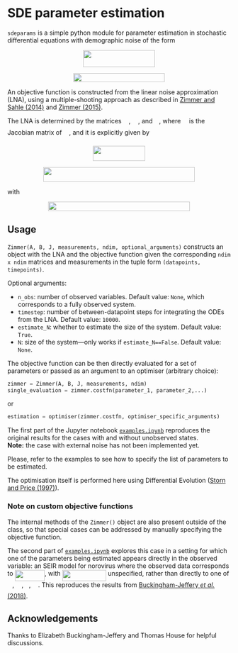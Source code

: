 # SDE parameter estimation

`sdeparams` is a simple python module for parameter estimation in stochastic differential equations with demographic noise of the form

<p align="center"><img src="https://rawgit.com/cparrarojas/sde-parameter-estimation/svgs/svgs/0b5dcb93ea61d33f4ece87c5e14a9177.svg?invert_in_darkmode" align=middle width=161.98281pt height=37.82361pt/></p>

<p align="center"><img src="https://rawgit.com/cparrarojas/sde-parameter-estimation/svgs/svgs/1f98df381e7e7f1299dd2d58c4da8f6a.svg?invert_in_darkmode" align=middle width=205.0356pt height=20.53161pt/></p>

An objective function is constructed from the linear noise approximation (LNA), using a multiple-shooting approach as described in [Zimmer and Sahle (2014)](http://ieeexplore.ieee.org/abstract/document/7277317/) and [Zimmer (2015)](https://www.sciencedirect.com/science/article/pii/S0025556415001698).

The LNA is determined by the matrices <img src="https://rawgit.com/cparrarojas/sde-parameter-estimation/svgs/svgs/49143f09f4138f20d1ce793010d0e081.svg?invert_in_darkmode" align=middle width=12.328800000000005pt height=22.46574pt/>, <img src="https://rawgit.com/cparrarojas/sde-parameter-estimation/svgs/svgs/6829020def9b68d78be5c1a3f7ecd4cb.svg?invert_in_darkmode" align=middle width=13.293555000000003pt height=22.46574pt/>, and <img src="https://rawgit.com/cparrarojas/sde-parameter-estimation/svgs/svgs/12378a26763bd0bfd07680b17290f1ab.svg?invert_in_darkmode" align=middle width=10.696455000000004pt height=22.46574pt/>, where <img src="https://rawgit.com/cparrarojas/sde-parameter-estimation/svgs/svgs/12378a26763bd0bfd07680b17290f1ab.svg?invert_in_darkmode" align=middle width=10.696455000000004pt height=22.46574pt/> is the Jacobian matrix of <img src="https://rawgit.com/cparrarojas/sde-parameter-estimation/svgs/svgs/49143f09f4138f20d1ce793010d0e081.svg?invert_in_darkmode" align=middle width=12.328800000000005pt height=22.46574pt/>, and it is explicitly given by

<p align="center"><img src="https://rawgit.com/cparrarojas/sde-parameter-estimation/svgs/svgs/6d288631abac61570cfd41d1bd8516aa.svg?invert_in_darkmode" align=middle width=118.18256999999998pt height=33.812129999999996pt/></p>

<p align="center"><img src="https://rawgit.com/cparrarojas/sde-parameter-estimation/svgs/svgs/b441ef7d75dfc7c5abc8ebc04740c5f8.svg?invert_in_darkmode" align=middle width=342.22319999999996pt height=33.812129999999996pt/></p>

with  
<p align="center"><img src="https://rawgit.com/cparrarojas/sde-parameter-estimation/svgs/svgs/0a1438d4801f1ab1f7cd6b7e500d4f40.svg?invert_in_darkmode" align=middle width=319.01759999999996pt height=20.53161pt/></p>

## Usage

`Zimmer(A, B, J, measurements, ndim, optional_arguments)` constructs an object with the LNA and the objective function given the corresponding `ndim x ndim` matrices and measurements in the tuple form `(datapoints, timepoints)`.

Optional arguments:
- `n_obs`: number of observed variables. Default value: `None`, which corresponds to a fully observed system.
- `timestep`: number of between-datapoint steps for integrating the ODEs from the LNA. Default value: `10000`.
- `estimate_N`: whether to estimate the size of the system. Default value: `True`.
- `N`: size of the system&mdash;only works if `estimate_N==False`. Default value: `None`.

The objective function can be then directly evaluated for a set of parameters or passed as an argument to an optimiser (arbitrary choice):

```python
zimmer = Zimmer(A, B, J, measurements, ndim)
single_evaluation = zimmer.costfn(parameter_1, parameter_2,...)
```
or

```python
estimation = optimiser(zimmer.costfn, optimiser_specific_arguments)
```

The first part of the Jupyter notebook [`examples.ipynb`](examples.ipynb) reproduces the original results for the cases with and without unobserved states.  
**Note:** the case with external noise has not been implemented yet.

Please, refer to the examples to see how to specify the list of parameters to be estimated.

The optimisation itself is performed here using Differential Evolution ([Storn and Price (1997)](https://link.springer.com/article/10.1023/A:1008202821328)).

### Note on custom objective functions

The internal methods of the `Zimmer()` object are also present outside of the class, so that special cases can be addressed by manually specifying the objective function.

The second part of [`examples.ipynb`](examples.ipynb) explores this case in a setting for which one of the parameters being estimated appears directly in the observed variable: an SEIR model for norovirus where the observed data corresponds to <img src="https://rawgit.com/cparrarojas/sde-parameter-estimation/svgs/svgs/a066b8904c15e71f16dd08433937d192.svg?invert_in_darkmode" align=middle width=67.29459pt height=24.65759999999998pt/>, with <img src="https://rawgit.com/cparrarojas/sde-parameter-estimation/svgs/svgs/f1e0f1890902ff3674614852310a856e.svg?invert_in_darkmode" align=middle width=99.257895pt height=24.65759999999998pt/> unspecified, rather than directly to one of <img src="https://rawgit.com/cparrarojas/sde-parameter-estimation/svgs/svgs/e257acd1ccbe7fcb654708f1a866bfe9.svg?invert_in_darkmode" align=middle width=11.027445000000004pt height=22.46574pt/>, <img src="https://rawgit.com/cparrarojas/sde-parameter-estimation/svgs/svgs/84df98c65d88c6adf15d4645ffa25e47.svg?invert_in_darkmode" align=middle width=13.082190000000004pt height=22.46574pt/>, <img src="https://rawgit.com/cparrarojas/sde-parameter-estimation/svgs/svgs/21fd4e8eecd6bdf1a4d3d6bd1fb8d733.svg?invert_in_darkmode" align=middle width=8.515980000000004pt height=22.46574pt/>, <img src="https://rawgit.com/cparrarojas/sde-parameter-estimation/svgs/svgs/1e438235ef9ec72fc51ac5025516017c.svg?invert_in_darkmode" align=middle width=12.608475000000004pt height=22.46574pt/>. This reproduces the results from [Buckingham-Jeffery *et al.* (2018)](https://www.sciencedirect.com/science/article/pii/S0025556417303644).

## Acknowledgements

Thanks to Elizabeth Buckingham-Jeffery and Thomas House for helpful discussions.

